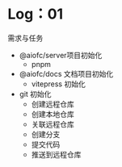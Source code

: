 # Log：01

需求与任务

- @aiofc/server项目初始化
  - pnpm
- @aiofc/docs 文档项目初始化
  - vitepress 初始化
- git 初始化
  - 创建远程仓库
  - 创建本地仓库
  - 关联远程仓库
  - 创建分支
  - 提交代码
  - 推送到远程仓库
  